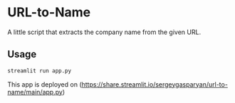 # URL-to-Name

A little script that extracts the company name from the given URL.
## Usage
```bash
streamlit run app.py
```
This app is deployed on (https://share.streamlit.io/sergeygasparyan/url-to-name/main/app.py)
